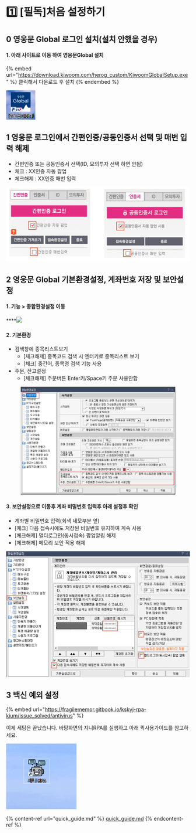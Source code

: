 # 1️⃣ \[필독]처음 설정하기

## 0 영웅문 Global 로그인 설치(설치 안했을 경우)

#### 1. 아래 사이트로 이동 하여 영웅문Global 설치

{% embed url="https://download.kiwoom.com/herog_custom/KiwoomGlobalSetup.exe" %}
클릭해서 다운로드 후 설치
{% endembed %}

![](<.gitbook/assets/image (31).png>)



## 1 영웅문 로그인에서 간편인증/공동인증서 선택 및 매번 입력 해제

* 간편인증 또는 공동인증서 선택(ID, 모의투자 선택 하면 안됨)
* 체크 : XX인증 자동 팝업
* 체크해제 : XX인증 매번 입력

![](<.gitbook/assets/image (102).png>)



## 2 영웅문 Global 기본환경설정,  계좌번호 저장 및 보안설정

#### **1. 기능 > 종합환경설정 이동**

\*\*\*\*![](https://gblobscdn.gitbook.com/assets%2F-MZ-Y7H8lCWI22Yo\_bhV%2F-MZTEoY7sSwRc\_THQwd0%2F-MZTGyXVtpwwo9AEgjRl%2Fimage.png?alt=media\&token=3a700c3a-0ad7-4b80-83a9-74e623036405)





#### **2. 기본환경**

* 검색창에 종목리스트보기
  * \[체크해제] 종목코드 검색 시 엔터키로 종목리스트 보기
  * \[체크] 중간어, 종목명 검색 기능 사용
* 주문, 잔고설정
  * \[체크해제] 주문버튼 Enter키/Space키 주문 사용안함

<figure><img src=".gitbook/assets/image.png" alt=""><figcaption></figcaption></figure>



#### **3. 보안설정으로 이동후 계좌 비밀번호 입력후 아래 설정후 확인**

* 계좌별 비밀번호 입력(회색 네모부분 옆)
* \[체크] 다음 접속시에도 저장된 비밀번호 유지하여 계속 사용
* \[체크해제] 멀티로그인(동시접속) 팝업알림 해제
* \[체크해제] 메모리 보안 적용 해제

![](<.gitbook/assets/image (104) (2) (1) (1).png>)





## 3 백신 예외 설정

{% embed url="https://fragilememor.gitbook.io/kskyj-rpa-kium/issue_solved/antivirus" %}

이제 세팅은 끝났습니다. 바탕화면의 지니RPA를 실행하고 아래 퀵사용가이드를 참고하세요.

![](<.gitbook/assets/image (102) (1) (1).png>)

{% content-ref url="quick_guide.md" %}
[quick\_guide.md](quick\_guide.md)
{% endcontent-ref %}
